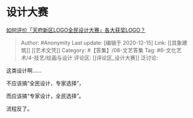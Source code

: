 # 设计大赛
[如何评价「天府新区LOGO全民设计大赛」各大获奖LOGO？](https://www.zhihu.com/question/432666639/answer/1607054498)

> Author: #Anonymity
> Last update: [编辑于 2020-12-15]
> Link: [[具象建筑]] [[艺术文凭]]
> Category: #【答集】/08-文艺答集
> Tag: #6-文化艺术/4-技艺/绘画与设计
> 评论区: [[评论区_设计大赛]]
> 泛讨论:

这类设计啊……

不应该搞“全民设计，专家选择”，

而应该搞“专家设计，全民选择”。

流程反了。
